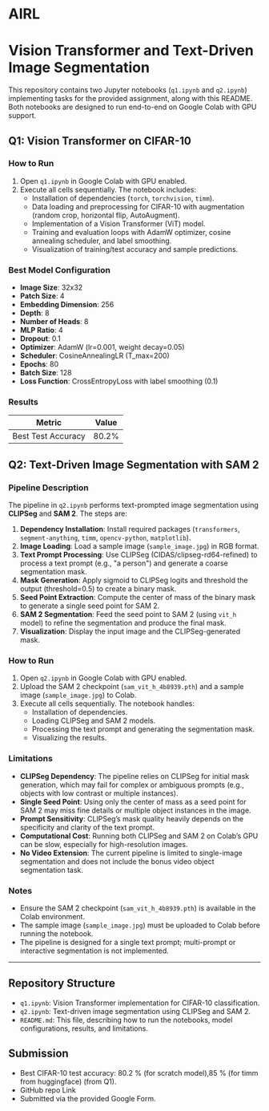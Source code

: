 # AIRL
# Vision Transformer and Text-Driven Image Segmentation

This repository contains two Jupyter notebooks (`q1.ipynb` and `q2.ipynb`) implementing tasks for the provided assignment, along with this README. Both notebooks are designed to run end-to-end on Google Colab with GPU support.

## Q1: Vision Transformer on CIFAR-10

### How to Run
1. Open `q1.ipynb` in Google Colab with GPU enabled.
2. Execute all cells sequentially. The notebook includes:
   - Installation of dependencies (`torch`, `torchvision`, `timm`).
   - Data loading and preprocessing for CIFAR-10 with augmentation (random crop, horizontal flip, AutoAugment).
   - Implementation of a Vision Transformer (ViT) model.
   - Training and evaluation loops with AdamW optimizer, cosine annealing scheduler, and label smoothing.
   - Visualization of training/test accuracy and sample predictions.

### Best Model Configuration
- **Image Size**: 32x32
- **Patch Size**: 4
- **Embedding Dimension**: 256
- **Depth**: 8
- **Number of Heads**: 8
- **MLP Ratio**: 4
- **Dropout**: 0.1
- **Optimizer**: AdamW (lr=0.001, weight decay=0.05)
- **Scheduler**: CosineAnnealingLR (T_max=200)
- **Epochs**: 80
- **Batch Size**: 128
- **Loss Function**: CrossEntropyLoss with label smoothing (0.1)

### Results
| Metric                     | Value       |
|----------------------------|-------------|
| Best Test Accuracy         |  80.2%      |


## Q2: Text-Driven Image Segmentation with SAM 2

### Pipeline Description
The pipeline in `q2.ipynb` performs text-prompted image segmentation using **CLIPSeg** and **SAM 2**. The steps are:
1. **Dependency Installation**: Install required packages (`transformers`, `segment-anything`, `timm`, `opencv-python`, `matplotlib`).
2. **Image Loading**: Load a sample image (`sample_image.jpg`) in RGB format.
3. **Text Prompt Processing**: Use CLIPSeg (CIDAS/clipseg-rd64-refined) to process a text prompt (e.g., "a person") and generate a coarse segmentation mask.
4. **Mask Generation**: Apply sigmoid to CLIPSeg logits and threshold the output (threshold=0.5) to create a binary mask.
5. **Seed Point Extraction**: Compute the center of mass of the binary mask to generate a single seed point for SAM 2.
6. **SAM 2 Segmentation**: Feed the seed point to SAM 2 (using `vit_h` model) to refine the segmentation and produce the final mask.
7. **Visualization**: Display the input image and the CLIPSeg-generated mask.

### How to Run
1. Open `q2.ipynb` in Google Colab with GPU enabled.
2. Upload the SAM 2 checkpoint (`sam_vit_h_4b8939.pth`) and a sample image (`sample_image.jpg`) to Colab.
3. Execute all cells sequentially. The notebook handles:
   - Installation of dependencies.
   - Loading CLIPSeg and SAM 2 models.
   - Processing the text prompt and generating the segmentation mask.
   - Visualizing the results.

### Limitations
- **CLIPSeg Dependency**: The pipeline relies on CLIPSeg for initial mask generation, which may fail for complex or ambiguous prompts (e.g., objects with low contrast or multiple instances).
- **Single Seed Point**: Using only the center of mass as a seed point for SAM 2 may miss fine details or multiple object instances in the image.
- **Prompt Sensitivity**: CLIPSeg’s mask quality heavily depends on the specificity and clarity of the text prompt.
- **Computational Cost**: Running both CLIPSeg and SAM 2 on Colab’s GPU can be slow, especially for high-resolution images.
- **No Video Extension**: The current pipeline is limited to single-image segmentation and does not include the bonus video object segmentation task.

### Notes
- Ensure the SAM 2 checkpoint (`sam_vit_h_4b8939.pth`) is available in the Colab environment.
- The sample image (`sample_image.jpg`) must be uploaded to Colab before running the notebook.
- The pipeline is designed for a single text prompt; multi-prompt or interactive segmentation is not implemented.

---

## Repository Structure
- `q1.ipynb`: Vision Transformer implementation for CIFAR-10 classification.
- `q2.ipynb`: Text-driven image segmentation using CLIPSeg and SAM 2.
- `README.md`: This file, describing how to run the notebooks, model configurations, results, and limitations.

## Submission
- Best CIFAR-10 test accuracy: 80.2 % (for scratch model),85 % (for timm from huggingface) (from Q1).
- GitHub repo Link
- Submitted via the provided Google Form.
